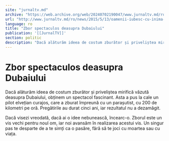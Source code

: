 ```yaml
---
site: "jurnaltv.md"
archive: "https://web.archive.org/web/20240702190047/www.jurnaltv.md/ro/news/2015/5/13/oamenii-iubesc-cu-inima-10121672/"
url: "http://www.jurnaltv.md/ro/news/2015/5/13/oamenii-iubesc-cu-inima-10121672/"
language: ro
title: "Zbor spectaculos deasupra Dubaiului"
publication: '[[JurnalTV]]'
section: politic
description: "Dacă alăturăm ideea de costum zburător și priveliștea mirifică văzută deasupra Dubaiului, obținem un spectacol fascinant. Asta a pus la cale un pilot..."
---
```


# Zbor spectaculos deasupra Dubaiului

Dacă alăturăm ideea de costum zburător și priveliștea mirifică văzută deasupra Dubaiului, obținem un spectacol fascinant. Asta a pus la cale un pilot elvețian curajos, care a zburat împreună cu un parașutist, cu 200 de kilometri pe oră. Pregătirile au durat cinci ani, iar rezultatul nu a dezamăgit.

Dacă visezi vreodată, dacă ai o idee nebunească, încearc-o. Zborul este un vis vechi pentru noul om, iar noi avansăm în realizarea acestui vis. Un singur pas te desparte de a te simți ca o pasăre, fără să te joci cu moartea sau cu viața.